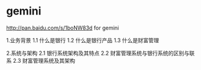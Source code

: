 gemini
======
http://pan.baidu.com/s/1boNW83d
for gemini


1.业务背景
1.1 什么是银行
1.2 什么是银行产品
1.3 什么是财富管理

2.系统与架构
2.1 银行系统架构及其特点
2.2 财富管理系统与银行系统的区别与联系
2.3 财富管理系统及其架构
